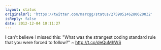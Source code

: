```yaml
---
layout: status
originalUrl: 'https://twitter.com/marcgg/status/275905146280620032'
isReply: false
date: 2012-12-04 10:11:27
---
```


I can't believe I missed this: "What was the strangest coding standard rule that you were forced to follow?" ~  http://t.co/deQuMhWS
